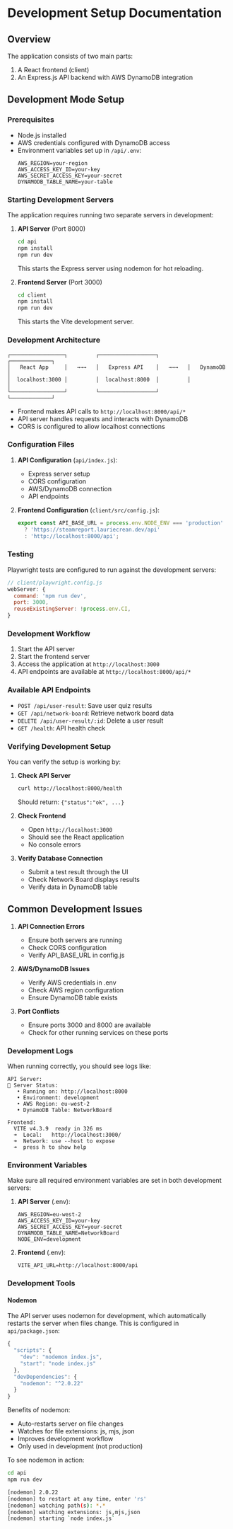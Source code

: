 # Development Setup Documentation

## Overview
The application consists of two main parts:
1. A React frontend (client)
2. An Express.js API backend with AWS DynamoDB integration

## Development Mode Setup

### Prerequisites
- Node.js installed
- AWS credentials configured with DynamoDB access
- Environment variables set up in `/api/.env`:
  ```
  AWS_REGION=your-region
  AWS_ACCESS_KEY_ID=your-key
  AWS_SECRET_ACCESS_KEY=your-secret
  DYNAMODB_TABLE_NAME=your-table
  ```

### Starting Development Servers

The application requires running two separate servers in development:

1. **API Server** (Port 8000)
   ```bash
   cd api
   npm install
   npm run dev
   ```
   This starts the Express server using nodemon for hot reloading.

2. **Frontend Server** (Port 3000)
   ```bash
   cd client
   npm install
   npm run dev
   ```
   This starts the Vite development server.

### Development Architecture

```
┌─────────────────┐         ┌──────────────────┐         ┌─────────────┐
│   React App     │   →→→   │   Express API    │   →→→   │   DynamoDB  │
│  localhost:3000 │         │  localhost:8000  │         │             │
└─────────────────┘         └──────────────────┘         └─────────────┘
```

- Frontend makes API calls to `http://localhost:8000/api/*`
- API server handles requests and interacts with DynamoDB
- CORS is configured to allow localhost connections

### Configuration Files

1. **API Configuration** (`api/index.js`):
   - Express server setup
   - CORS configuration
   - AWS/DynamoDB connection
   - API endpoints

2. **Frontend Configuration** (`client/src/config.js`):
   ```javascript
   export const API_BASE_URL = process.env.NODE_ENV === 'production' 
     ? 'https://steamreport.lauriecrean.dev/api'
     : 'http://localhost:8000/api';
   ```

### Testing
Playwright tests are configured to run against the development servers:
```javascript
// client/playwright.config.js
webServer: {
  command: 'npm run dev',
  port: 3000,
  reuseExistingServer: !process.env.CI,
}
```

### Development Workflow
1. Start the API server
2. Start the frontend server
3. Access the application at `http://localhost:3000`
4. API endpoints are available at `http://localhost:8000/api/*`

### Available API Endpoints
- `POST /api/user-result`: Save user quiz results
- `GET /api/network-board`: Retrieve network board data
- `DELETE /api/user-result/:id`: Delete a user result
- `GET /health`: API health check

### Verifying Development Setup

You can verify the setup is working by:

1. **Check API Server**
   ```bash
   curl http://localhost:8000/health
   ```
   Should return: `{"status":"ok", ...}`

2. **Check Frontend**
   - Open `http://localhost:3000`
   - Should see the React application
   - No console errors

3. **Verify Database Connection**
   - Submit a test result through the UI
   - Check Network Board displays results
   - Verify data in DynamoDB table

## Common Development Issues

1. **API Connection Errors**
   - Ensure both servers are running
   - Check CORS configuration
   - Verify API_BASE_URL in config.js

2. **AWS/DynamoDB Issues**
   - Verify AWS credentials in .env
   - Check AWS region configuration
   - Ensure DynamoDB table exists

3. **Port Conflicts**
   - Ensure ports 3000 and 8000 are available
   - Check for other running services on these ports

### Development Logs

When running correctly, you should see logs like:
```
API Server:
🚀 Server Status:
   • Running on: http://localhost:8000
   • Environment: development
   • AWS Region: eu-west-2
   • DynamoDB Table: NetworkBoard

Frontend:
  VITE v4.3.9  ready in 326 ms
  ➜  Local:   http://localhost:3000/
  ➜  Network: use --host to expose
  ➜  press h to show help
```

### Environment Variables
Make sure all required environment variables are set in both development servers:

1. **API Server** (.env):
   ```
   AWS_REGION=eu-west-2
   AWS_ACCESS_KEY_ID=your-key
   AWS_SECRET_ACCESS_KEY=your-secret
   DYNAMODB_TABLE_NAME=NetworkBoard
   NODE_ENV=development
   ```

2. **Frontend** (.env):
   ```
   VITE_API_URL=http://localhost:8000/api
   ```

### Development Tools

#### Nodemon
The API server uses nodemon for development, which automatically restarts the server when files change. This is configured in `api/package.json`:

```javascript
{
  "scripts": {
    "dev": "nodemon index.js",
    "start": "node index.js"
  },
  "devDependencies": {
    "nodemon": "^2.0.22"
  }
}
```

Benefits of nodemon:
- Auto-restarts server on file changes
- Watches for file extensions: js, mjs, json
- Improves development workflow
- Only used in development (not production)

To see nodemon in action:
```bash
cd api
npm run dev

[nodemon] 2.0.22
[nodemon] to restart at any time, enter 'rs'
[nodemon] watching path(s): *.*
[nodemon] watching extensions: js,mjs,json
[nodemon] starting `node index.js`
```
